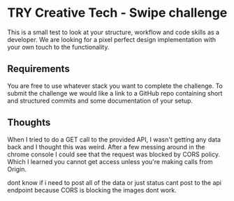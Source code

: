 # TRY Creative Tech - Swipe challenge

This is a small test to look at your structure, workflow and code skills as a developer. We are looking for a pixel perfect design implementation with your own touch to the functionality.

## Requirements

You are free to use whatever stack you want to complete the challenge. To submit the challenge we would like a link to a GitHub repo containing short and structured commits and some documentation of your setup.

## Thoughts

When I tried to do a GET call to the provided API, I wasn't getting any data back and I thought this was weird. After a few messing around in the chrome console I could see that the request was blocked by CORS policy. Which I learned you cannot get access unless you're making calls from Origin.

dont know if i need to post all of the data or just status
cant post to the api endpoint because CORS is blocking
the images dont work.
